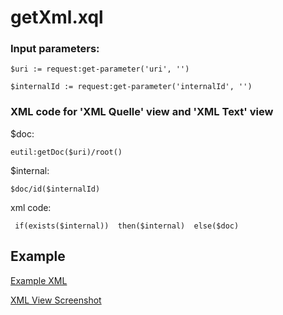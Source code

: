 # getXml.xql
### Input parameters:
```
$uri := request:get-parameter('uri', '')

$internalId := request:get-parameter('internalId', '')
```
### XML code for 'XML Quelle' view and 'XML Text' view 
$doc:
```
eutil:getDoc($uri)/root()
```
$internal:
```
$doc/id($internalId)
```
xml code:
```
 if(exists($internal))  then($internal)  else($doc)
```
## Example

[Example XML](../textView/test/TestXMLTextView.md)

[XML View Screenshot](../../textobject/xmlView/test/XMLView.md)


